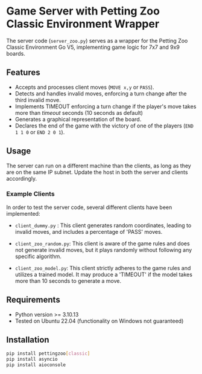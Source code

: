 # Game Server with Petting Zoo Classic Environment Wrapper

The server code (`server_zoo.py`) serves as a wrapper for the Petting Zoo Classic Environment Go V5, implementing game logic for 7x7 and 9x9 boards.

## Features

- Accepts and processes client moves (`MOVE x,y` or `PASS`).
- Detects and handles invalid moves, enforcing a turn change after the third invalid move.
- Implements TIMEOUT enforcing a turn change if the player's move takes more than *timeout* seconds (10 seconds as default)
- Generates a graphical representation of the board.
- Declares the end of the game with the victory of one of the players (`END 1 1 0` or `END 2 0 1`).

## Usage

The server can run on a different machine than the clients, as long as they are on the same IP subnet. Update the host in both the server and clients accordingly.

### Example Clients

In order to test the server code, several different clients have been implemented:

   - `client_dummy.py` : This client generates random coordinates, leading to invalid moves, and includes a percentage of 'PASS' moves.

   - `client_zoo_random.py`: This client is aware of the game rules and does not generate invalid moves, but it plays randomly without following any specific algorithm.

   - `client_zoo_model.py`: This client strictly adheres to the game rules and utilizes a trained model. It may produce a 'TIMEOUT' if the model takes more than 10 seconds to generate a move.



## Requirements

- Python version >= 3.10.13
- Tested on Ubuntu 22.04 (functionality on Windows not guaranteed)

## Installation

```bash
pip install pettingzoo[classic]
pip install asyncio 
pip install aioconsole
